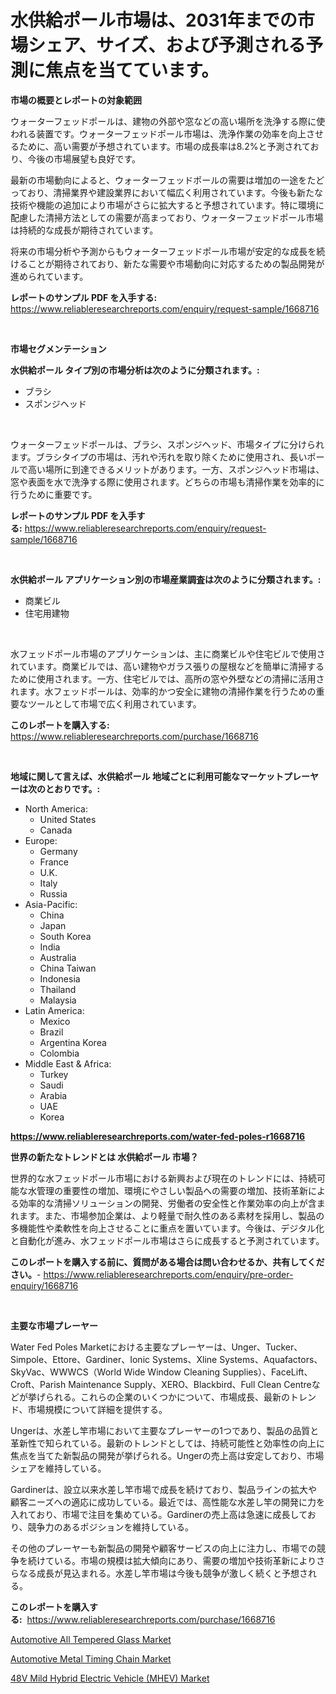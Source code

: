 <p><h1>水供給ポール市場は、2031年までの市場シェア、サイズ、および予測される予測に焦点を当てています。</h1></p><p><strong>市場の概要とレポートの対象範囲</strong></p>
<p><p>ウォーターフェッドポールは、建物の外部や窓などの高い場所を洗浄する際に使われる装置です。ウォーターフェッドポール市場は、洗浄作業の効率を向上させるために、高い需要が予想されています。市場の成長率は8.2%と予測されており、今後の市場展望も良好です。</p><p>最新の市場動向によると、ウォーターフェッドポールの需要は増加の一途をたどっており、清掃業界や建設業界において幅広く利用されています。今後も新たな技術や機能の追加により市場がさらに拡大すると予想されています。特に環境に配慮した清掃方法としての需要が高まっており、ウォーターフェッドポール市場は持続的な成長が期待されています。</p><p>将来の市場分析や予測からもウォーターフェッドポール市場が安定的な成長を続けることが期待されており、新たな需要や市場動向に対応するための製品開発が進められています。</p></p>
<p><strong>レポートのサンプル PDF を入手する:</strong> <a href="https://www.reliableresearchreports.com/enquiry/request-sample/1668716">https://www.reliableresearchreports.com/enquiry/request-sample/1668716</a></p>
<p>&nbsp;</p>
<p><strong>市場セグメンテーション</strong></p>
<p><strong>水供給ポール タイプ別の市場分析は次のように分類されます。:</strong></p>
<p><ul><li>ブラシ</li><li>スポンジヘッド</li></ul></p>
<p>&nbsp;</p>
<p><p>ウォーターフェッドポールは、ブラシ、スポンジヘッド、市場タイプに分けられます。ブラシタイプの市場は、汚れや汚れを取り除くために使用され、長いポールで高い場所に到達できるメリットがあります。一方、スポンジヘッド市場は、窓や表面を水で洗浄する際に使用されます。どちらの市場も清掃作業を効率的に行うために重要です。</p></p>
<p><strong>レポートのサンプル PDF を入手する:</strong>&nbsp;<a href="https://www.reliableresearchreports.com/enquiry/request-sample/1668716">https://www.reliableresearchreports.com/enquiry/request-sample/1668716</a></p>
<p>&nbsp;</p>
<p><strong> 水供給ポール アプリケーション別の市場産業調査は次のように分類されます。:</strong></p>
<p><ul><li>商業ビル</li><li>住宅用建物</li></ul></p>
<p>&nbsp;</p>
<p><p>水フェッドポール市場のアプリケーションは、主に商業ビルや住宅ビルで使用されています。商業ビルでは、高い建物やガラス張りの屋根などを簡単に清掃するために使用されます。一方、住宅ビルでは、高所の窓や外壁などの清掃に活用されます。水フェッドポールは、効率的かつ安全に建物の清掃作業を行うための重要なツールとして市場で広く利用されています。</p></p>
<p><strong>このレポートを購入する:</strong>&nbsp; <a href="https://www.reliableresearchreports.com/purchase/1668716">https://www.reliableresearchreports.com/purchase/1668716</a></p>
<p>&nbsp;</p>
<p><strong>地域に関して言えば、水供給ポール 地域ごとに利用可能なマーケットプレーヤーは次のとおりです。:</strong></p>
<p><ul>
    <li>
        North America:
        <ul>
            <li>United States</li>
            <li>Canada</li>
        </ul>
    </li>
    <li>
        Europe:
        <ul>
            <li>Germany</li>
            <li>France</li>
            <li>U.K.</li>
            <li>Italy</li>
            <li>Russia</li>
        </ul>
    </li>
    <li>
        Asia-Pacific:
        <ul>
            <li>China</li>
            <li>Japan</li>
            <li>South Korea</li>
            <li>India</li>
            <li>Australia</li>
            <li>China Taiwan</li>
            <li>Indonesia</li>
            <li>Thailand</li>
            <li>Malaysia</li>
        </ul>
    </li>
    <li>
        Latin America:
        <ul>
            <li>Mexico</li>
            <li>Brazil</li>
            <li>Argentina Korea</li>
            <li>Colombia</li>
        </ul>
    </li>
    <li>
        Middle East & Africa:
        <ul>
            <li>Turkey</li>
            <li>Saudi</li>
            <li>Arabia</li>
            <li>UAE</li>
            <li>Korea</li>
        </ul>
    </li>
    </ul></p>
<p><strong><a href="https://www.reliableresearchreports.com/water-fed-poles-r1668716">https://www.reliableresearchreports.com/water-fed-poles-r1668716</a></strong>&nbsp;</p>
<p><strong>世界の新たなトレンドとは 水供給ポール 市場？</strong></p>
<p><p>世界的な水フェッドポール市場における新興および現在のトレンドには、持続可能な水管理の重要性の増加、環境にやさしい製品への需要の増加、技術革新による効率的な清掃ソリューションの開発、労働者の安全性と作業効率の向上が含まれます。また、市場参加企業は、より軽量で耐久性のある素材を採用し、製品の多機能性や柔軟性を向上させることに重点を置いています。今後は、デジタル化と自動化が進み、水フェッドポール市場はさらに成長すると予測されています。</p></p>
<p><strong>このレポートを購入する前に、質問がある場合は問い合わせるか、共有してください。</strong>- <a href="https://www.reliableresearchreports.com/enquiry/pre-order-enquiry/1668716">https://www.reliableresearchreports.com/enquiry/pre-order-enquiry/1668716</a></p>
<p>&nbsp;</p>
<p><strong>主要な市場プレーヤー</strong></p>
<p><p>Water Fed Poles Marketにおける主要なプレーヤーは、Unger、Tucker、Simpole、Ettore、Gardiner、Ionic Systems、Xline Systems、Aquafactors、SkyVac、WWWCS（World Wide Window Cleaning Supplies）、FaceLift、Croft、Parish Maintenance Supply、XERO、Blackbird、Full Clean Centreなどが挙げられる。これらの企業のいくつかについて、市場成長、最新のトレンド、市場規模について詳細を提供する。</p><p>Ungerは、水差し竿市場において主要なプレーヤーの1つであり、製品の品質と革新性で知られている。最新のトレンドとしては、持続可能性と効率性の向上に焦点を当てた新製品の開発が挙げられる。Ungerの売上高は安定しており、市場シェアを維持している。</p><p>Gardinerは、設立以来水差し竿市場で成長を続けており、製品ラインの拡大や顧客ニーズへの適応に成功している。最近では、高性能な水差し竿の開発に力を入れており、市場で注目を集めている。Gardinerの売上高は急速に成長しており、競争力のあるポジションを維持している。</p><p>その他のプレーヤーも新製品の開発や顧客サービスの向上に注力し、市場での競争を続けている。市場の規模は拡大傾向にあり、需要の増加や技術革新によりさらなる成長が見込まれる。水差し竿市場は今後も競争が激しく続くと予想される。</p></p>
<p><strong>このレポートを購入する:</strong>&nbsp;&nbsp;<a href="https://www.reliableresearchreports.com/purchase/1668716">https://www.reliableresearchreports.com/purchase/1668716</a></p>
<p><p><a href="https://www.linkedin.com/pulse/automotive-all-tempered-glass-market-centers-aspects-growth-li6ie?trackingId=Yh6tBogtRPRauwVYysYHjw%3D%3D">Automotive All Tempered Glass Market</a></p><p><a href="https://www.linkedin.com/pulse/automotive-metal-timing-chain-market-size-trends-growth-nfyae?trackingId=LDgXnNe2%2Bz57jLepFiXrew%3D%3D">Automotive Metal Timing Chain Market</a></p><p><a href="https://www.linkedin.com/pulse/48v-mild-hybrid-electric-vehicle-mhev-market-size-global-industry-eu5ue?trackingId=vq%2FxMRmyjAbtFa%2FV%2Foi86w%3D%3D">48V Mild Hybrid Electric Vehicle (MHEV) Market</a></p></p>